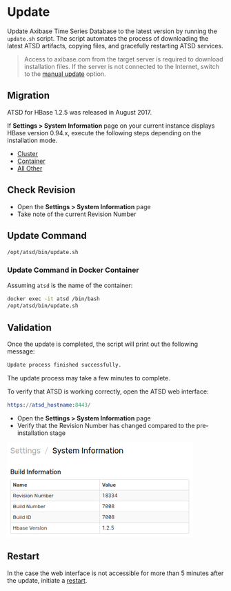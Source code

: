 # Update

Update Axibase Time Series Database to the latest version by running the `update.sh` script.
The script automates the process of downloading the latest ATSD artifacts,
copying files, and gracefully restarting ATSD services.

> Access to axibase.com from the target server is required to download installation files. If the server is not connected to the Internet, switch to the [manual update](update-manual.md) option.

## Migration

ATSD for HBase 1.2.5 was released in August 2017.

If **Settings > System Information** page on your current instance displays HBase version 0.94.x, execute the following steps depending on the installation mode.

* [Cluster](migration/cluster.md)
* [Container](migration/container.md)
* [All Other](migration/README.md)

## Check Revision

* Open the **Settings > System Information** page
* Take note of the current Revision Number

## Update Command

```sh
/opt/atsd/bin/update.sh
```

### Update Command in Docker Container

Assuming `atsd` is the name of the container:

```bash
docker exec -it atsd /bin/bash
/opt/atsd/bin/update.sh
```

## Validation

Once the update is completed, the script will print out the following message:

```txt
Update process finished successfully.
```

The update process may take a few minutes to complete.

To verify that ATSD is working correctly, open the ATSD web interface:

```elm
https://atsd_hostname:8443/
```

* Open the **Settings > System Information** page
* Verify that the Revision Number has changed compared to the pre-installation stage

![](./images/revision.png)

## Restart

In the case the web interface is not accessible for more than 5 minutes after the update, initiate a [restart](restarting.md).
